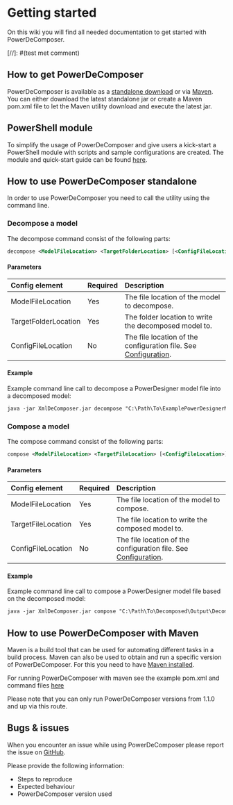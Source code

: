 # Getting started
On this wiki you will find all needed documentation to get started with PowerDeComposer.

[//]: #(test met comment)


## How to get PowerDeComposer

PowerDeComposer is available as a [standalone download](https://github.com/CrossBreezeNL/PowerDeComposer/releases) or via [Maven](https://repo1.maven.org/maven2/com/x-breeze/powerdecomposer/PowerDeComposer/). You can either download the latest standalone jar or create a Maven pom.xml file to let the Maven utility download and execute the latest jar.


## PowerShell module

To simplify the usage of PowerDeComposer and give users a kick-start a PowerShell module with scripts and sample configurations are created. The module and quick-start guide can be found [here](https://github.com/CrossBreezeNL/PowerDeComposer/tree/main/PowerShell).


## How to use PowerDeComposer standalone

In order to use PowerDeComposer you need to call the utility using the command line.

### Decompose a model

The decompose command consist of the following parts:

``` xml
decompose <ModelFileLocation> <TargetFolderLocation> [<ConfigFileLocation>]
```

#### Parameters

| Config element           | Required | Description |
|:---                      |:---      |:---         |
| ModelFileLocation        | Yes      | The file location of the model to decompose. |
| TargetFolderLocation     | Yes      | The folder location to write the decomposed model to. |
| ConfigFileLocation       | No       | The file location of the configuration file. See [Configuration](Configuration.md). |

#### Example

Example command line call to decompose a PowerDesigner model file into a decomposed model:
``` xml
java -jar XmlDeComposer.jar decompose "C:\Path\To\ExamplePowerDesignerModelFile.ldm" "C:\Path\To\Decomposed\Output"
```

### Compose a model

The compose command consist of the following parts:

``` xml
compose <ModelFileLocation> <TargetFileLocation> [<ConfigFileLocation>]
```

#### Parameters

| Config element           | Required | Description |
|:---                      |:---      |:---         |
| ModelFileLocation        | Yes      | The file location of the model to compose. |
| TargetFileLocation       | Yes      | The file location to write the composed model to. |
| ConfigFileLocation       | No       | The file location of the configuration file. See [Configuration](Configuration.md). |

#### Example

Example command line call to compose a PowerDesigner model file based on the decomposed model:

``` xml
java -jar XmlDeComposer.jar compose "C:\Path\To\Decomposed\Output\DecomposedModelFile.ldm" "C:\Path\To\ExamplePowerDesignerModelFile.ldm"
```


## How to use PowerDeComposer with Maven

Maven is a build tool that can be used for automating different tasks in a build process. Maven can also be used to obtain and run a specific version of PowerDeComposer. For this you need to have [Maven installed](http://maven.apache.org/download.cgi).

For running PowerDeComposer with maven see the example pom.xml and command files [here](https://github.com/CrossBreezeNL/PowerDeComposer/tree/main/RunWithMaven)

Please note that you can only run PowerDeComposer versions from 1.1.0 and up via this route.


## Bugs & issues

When you encounter an issue while using PowerDeComposer please report the issue on [GitHub](https://github.com/CrossBreezeNL/PowerDeComposer/issues).

Please provide the following information:

- Steps to reproduce
- Expected behaviour
- PowerDeComposer version used
